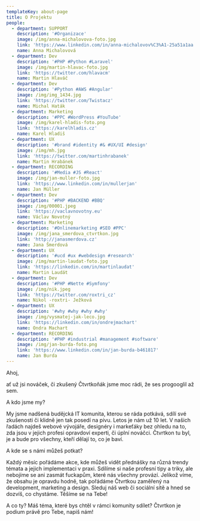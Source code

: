 ```yaml
---
templateKey: about-page
title: O Projektu
people:
  - department: SUPPORT
    description: '#Organizace'
    image: /img/anna-michalovova-foto.jpg
    link: 'https://www.linkedin.com/in/anna-michalovov%C3%A1-25a51a1aa'
    name: Anna Michalovová
  - department: Dev
    description: '#PHP #Python #Laravel'
    image: /img/martin-hlavac-foto.jpg
    link: 'https://twitter.com/hlavacm'
    name: Martin Hlaváč
  - department: Dev
    description: '#Python #AWS #Angular'
    image: /img/img_1434.jpg
    link: 'https://twitter.com/Twistacz'
    name: Michal Haták
  - department: Marketing
    description: '#PPC #WordPress #YouTube'
    image: /img/karel-hladis-foto.png
    link: 'https://karelhladis.cz'
    name: Karel Hladiš
  - department: UX
    description: '#brand #identity #& #UX/UI #design'
    image: /img/mh.jpg
    link: 'https://twitter.com/martinhrabanek'
    name: Martin Hrabánek
  - department: RECORDING
    description: '#Media #JS #React'
    image: /img/jan-muller-foto.jpg
    link: 'https://www.linkedin.com/in/mullerjan'
    name: Jan Müller
  - department: Dev
    description: '#PHP #BACKEND #BBQ'
    image: /img/00001.jpeg
    link: 'https://vaclavnovotny.eu'
    name: Václav Novotný
  - department: Marketing
    description: '#Onlinemarketing #SEO #PPC'
    image: /img/jana_smerdova_ctvrtkon.jpg
    link: 'http://janasmerdova.cz'
    name: Jana Šmerdová
  - department: UX
    description: '#ucd #ux #webdesign #research'
    image: /img/martin-laudat-foto.jpg
    link: 'https://linkedin.com/in/martinlaudat'
    name: Martin Laudát
  - department: Dev
    description: '#PHP #Nette #Symfony'
    image: /img/nik.jpeg
    link: 'https://twitter.com/roxtri_cz'
    name: Nikol -roxtri- Ježková
  - department: UX
    description: '#why #why #why #why'
    image: /img/vysmatej-jak-leco.jpg
    link: 'https://linkedin.com/in/ondrejmachart'
    name: Ondra Machart
  - department: RECORDING
    description: '#PHP #industrial #management #software'
    image: /img/jan-burda-foto.png
    link: 'https://www.linkedin.com/in/jan-burda-b461817'
    name: Jan Burda
---
```

Ahoj,

ať už jsi nováček, či zkušený Čtvrtkoňák jsme moc rádi, že ses progooglil až sem.

A kdo jsme my?

My jsme nadšená budějcká IT komunita, kterou se ráda potkává, sdílí své zkušenosti či klidně jen tak posedí na pivu. Letos je nám už 10 let. V našich řadách najdeš webové vývojáře, designéry i markeťáky bez ohledu na to, zda jsou v jejich profesi opravdoví experti, či úplní nováčci. Čtvrtkon tu byl, je a bude pro všechny, kteří dělají to, co je baví.

A kde se s námi můžeš potkat?

Každý měsíc pořádáme akce, kde můžeš vidět přednášky na různá trendy témata a jejich implementaci v praxi. Sdílíme si naše profesní tipy a triky, ale nebojíme se ani zasmát fuckapům, které nás všechny provází. Jelikož víme, že obsahu je opravdu hodně, tak pořádáme Čtvrtkou zaměřený na development, marketing a design. Sleduj náš web či sociální sítě a hned se dozvíš, co chystáme. Těšíme se na Tebe!

A co ty? Máš téma, které bys chtěl v rámci komunity sdílet? Čtvrtkon je podium právě pro Tebe, napiš nám!